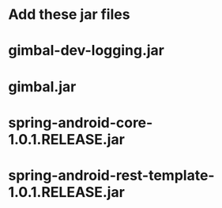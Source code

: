 # Add these jar files

# gimbal-dev-logging.jar
# gimbal.jar
# spring-android-core-1.0.1.RELEASE.jar
# spring-android-rest-template-1.0.1.RELEASE.jar
